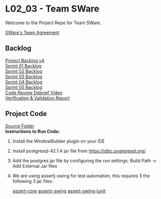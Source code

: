 # L02_03 - Team SWare
Welcome to the Project Repo for Team SWare.

[SWare's Team Agreement](https://github.com/CSCC01F17/L02_03/blob/master/Deliverables/Deliverable_1/Project_Info.pdf) 

## Backlog
[Project Backlog v4](https://github.com/CSCC01F17/L02_03/blob/master/Deliverables/Deliverable_5/Project_Backlog_v4.pdf)  
[Sprint 01 Backlog](https://github.com/CSCC01F17/L02_03/blob/master/Deliverables/Deliverable_3/Sprint_01_Backlog.pdf)  
[Sprint 02 Backlog](https://github.com/CSCC01F17/L02_03/blob/ustory03/Deliverables/Deliverable_4/Sprint_02_Backlog.pdf)  
[Sprint 03 Backlog](https://github.com/CSCC01F17/L02_03/blob/ustory03/Deliverables/Deliverable_4/Sprint_03_Backlog.pdf)  
[Sprint 04 Backlog](https://github.com/CSCC01F17/L02_03/blob/master/Deliverables/Deliverable_5/Sprint_04_Backlog.pdf)  
[Sprint 05 Backlog](https://github.com/CSCC01F17/L02_03/blob/master/Deliverables/Deliverable_5/Sprint_05_Backlog.pdf)  
[Code Review Debrief Video](https://drive.google.com/file/d/1gh6kGl7ygeRDOReZ5Xuvtna7WPnH_0U0/view?usp=sharing)  
[Verification & Validation Report](https://github.com/CSCC01F17/L02_03/blob/master/Deliverables/Deliverable_5/Report.pdf)  

## Project Code
[Source Folder](https://github.com/CSCC01F17/L02_03/tree/master/U01_Code/src)  
**Instructions to Run Code:**
1. Install the WindowBuilder plugin on your IDE
2. Install postgresql-42.1.4 jar file from https://jdbc.postgresql.org/
3. Add the postgres jar file by configuring the run settings: Build Path -> Add External Jar files
4. We are using assertj-swing for test automation, this requires 3 the following 3 jar files:

    [assert-core](http://central.maven.org/maven2/org/assertj/assertj-core/3.8.0/assertj-core-3.8.0.jar)
    [assertj-swing](http://central.maven.org/maven2/org/assertj/assertj-swing/3.8.0/assertj-swing-3.8.0.jar)
    [assert-swing-junit](http://central.maven.org/maven2/org/assertj/assertj-swing-junit/3.8.0/assertj-swing-junit-3.8.0.jar)
